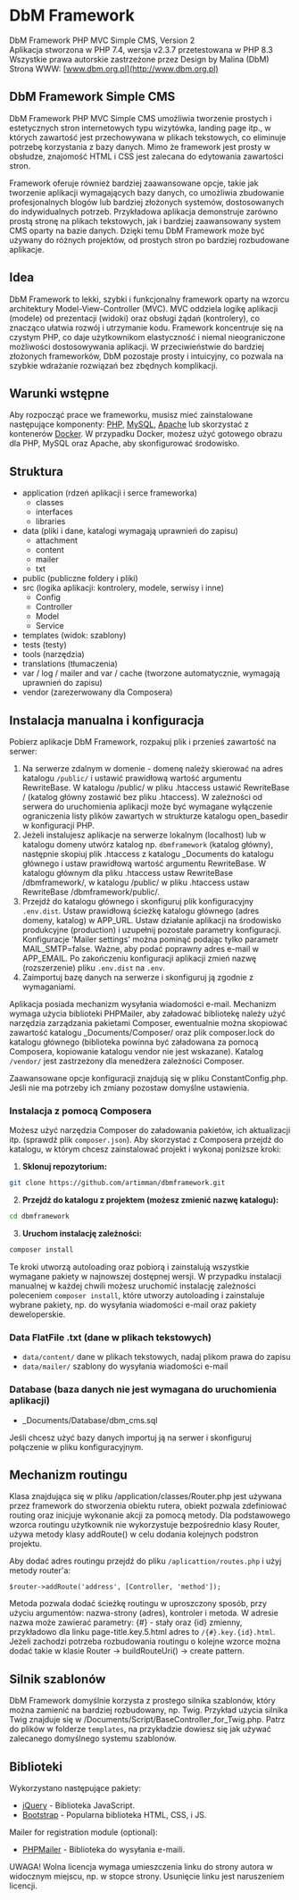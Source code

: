 # DbM Framework

DbM Framework PHP MVC Simple CMS, Version 2  
Aplikacja stworzona w PHP 7.4, wersja v2.3.7 przetestowana w PHP 8.3  
Wszystkie prawa autorskie zastrzeżone przez Design by Malina (DbM)  
Strona WWW: [www.dbm.org.pl](http://www.dbm.org.pl)  

## DbM Framework Simple CMS

DbM Framework PHP MVC Simple CMS umożliwia tworzenie prostych i estetycznych stron internetowych typu wizytówka, landing page itp., w których zawartość jest przechowywana w plikach tekstowych, co eliminuje potrzebę korzystania z bazy danych. Mimo że framework jest prosty w obsłudze, znajomość HTML i CSS jest zalecana do edytowania zawartości stron.

Framework oferuje również bardziej zaawansowane opcje, takie jak tworzenie aplikacji wymagających bazy danych, co umożliwia zbudowanie profesjonalnych blogów lub bardziej złożonych systemów, dostosowanych do indywidualnych potrzeb. Przykładowa aplikacja demonstruje zarówno prostą stronę na plikach tekstowych, jak i bardziej zaawansowany system CMS oparty na bazie danych. Dzięki temu DbM Framework może być używany do różnych projektów, od prostych stron po bardziej rozbudowane aplikacje.

## Idea

DbM Framework to lekki, szybki i funkcjonalny framework oparty na wzorcu architektury Model-View-Controller (MVC). MVC oddziela logikę aplikacji (modele) od prezentacji (widoki) oraz obsługi żądań (kontrolery), co znacząco ułatwia rozwój i utrzymanie kodu. Framework koncentruje się na czystym PHP, co daje użytkownikom elastyczność i niemal nieograniczone możliwości dostosowywania aplikacji. W przeciwieństwie do bardziej złożonych frameworków, DbM pozostaje prosty i intuicyjny, co pozwala na szybkie wdrażanie rozwiązań bez zbędnych komplikacji.

## Warunki wstępne

Aby rozpocząć prace we frameworku, musisz mieć zainstalowane następujące komponenty: [PHP](http://php.net), [MySQL](https://www.mysql.com), [Apache](https://httpd.apache.org) lub skorzystać z kontenerów [Docker](https://www.docker.com/). W przypadku Docker, możesz użyć gotowego obrazu dla PHP, MySQL oraz Apache, aby skonfigurować środowisko.

## Struktura

- application (rdzeń aplikacji i serce frameworka)
  - classes
  - interfaces
  - libraries
- data (pliki i dane, katalogi wymagają uprawnień do zapisu)
  - attachment
  - content
  - mailer
  - txt
- public (publiczne foldery i pliki)
- src (logika aplikacji: kontrolery, modele, serwisy i inne)
  - Config
  - Controller
  - Model
  - Service
- templates (widok: szablony)
- tests (testy)
- tools (narzędzia)
- translations (tłumaczenia)
- var / log / mailer and var / cache (tworzone automatycznie, wymagają uprawnień do zapisu)
- vendor (zarezerwowany dla Composera)

## Instalacja manualna i konfiguracja

Pobierz aplikacje DbM Framework, rozpakuj plik i przenieś zawartość na serwer:  
1. Na serwerze zdalnym w domenie - domenę należy skierować na adres katalogu `/public/` i ustawić prawidłową wartość argumentu RewriteBase. W katalogu /public/ w pliku .htaccess ustawić RewriteBase / (katalog główny zostawić bez pliku .htaccess). W zależności od serwera do uruchomienia aplikacji może być wymagane wyłączenie ograniczenia listy plików zawartych w strukturze katalogu open_basedir w konfiguracji PHP.
2. Jeżeli instalujesz aplikacje na serwerze lokalnym (localhost) lub w katalogu domeny utwórz katalog np. `dbmframework` (katalog główny), następnie skopiuj plik .htaccess z katalogu _Documents do katalogu głównego i ustaw prawidłową wartość argumentu RewriteBase. W katalogu głównym dla pliku .htaccess ustaw RewriteBase /dbmframework/, w katalogu /public/ w pliku .htaccess ustaw RewriteBase /dbmframework/public/.
3. Przejdź do katalogu głównego i skonfiguruj plik konfiguracyjny `.env.dist`. Ustaw prawidłową ścieżkę katalogu głównego (adres domeny, katalog) w APP_URL. Ustaw działanie aplikacji na środowisko produkcyjne (production) i uzupełnij pozostałe parametry konfiguracji. Konfiguracje 'Mailer settings' można pominąć podając tylko parametr MAIL_SMTP=false. Ważne, aby podać poprawny adres e-mail w APP_EMAIL. Po zakończeniu konfiguracji aplikacji zmień nazwę (rozszerzenie) pliku `.env.dist` na `.env`.
4. Zaimportuj bazę danych na serwerze i skonfiguruj ją zgodnie z wymaganiami.

Aplikacja posiada mechanizm wysyłania wiadomości e-mail. Mechanizm wymaga użycia biblioteki PHPMailer, aby załadować bibliotekę należy użyć narzędzia zarządzania pakietami Composer, ewentualnie można skopiować zawartość katalogu _Documents/Composer/ oraz plik composer.lock do katalogu głównego (biblioteka powinna być załadowana za pomocą Composera, kopiowanie katalogu vendor nie jest wskazane). Katalog `/vendor/` jest zastrzeżony dla menedżera zależności Composer.  

Zaawansowane opcje konfiguracji znajdują się w pliku ConstantConfig.php. Jeśli nie ma potrzeby ich zmiany pozostaw domyślne ustawienia.

### Instalacja z pomocą Composera

Możesz użyć narzędzia Composer do załadowania pakietów, ich aktualizacji itp. (sprawdź plik `composer.json`). Aby skorzystać z Composera przejdź do katalogu, w którym chcesz zainstalować projekt i wykonaj poniższe kroki:

1. **Sklonuj repozytorium:**

```bash
git clone https://github.com/artimman/dbmframework.git
```

2. **Przejdź do katalogu z projektem (możesz zmienić nazwę katalogu):**

```bash
cd dbmframework
```

3. **Uruchom instalację zależności:**

```bash
composer install
```

Te kroki utworzą autoloading oraz pobiorą i zainstalują wszystkie wymagane pakiety w najnowszej dostępnej wersji. W przypadku instalacji manualnej w każdej chwili możesz uruchomić instalację zależności poleceniem `composer install`, które utworzy autoloading i zainstaluje wybrane pakiety, np. do wysyłania wiadomości e-mail oraz pakiety deweloperskie.

### Data FlatFile .txt (dane w plikach tekstowych)

- `data/content/` dane w plikach tekstowych, nadaj plikom prawa do zapisu
- `data/mailer/` szablony do wysyłania wiadomości e-mail

### Database (baza danych nie jest wymagana do uruchomienia aplikacji)

- _Documents/Database/dbm_cms.sql

Jeśli chcesz użyć bazy danych importuj ją na serwer i skonfiguruj połączenie w pliku konfiguracyjnym.

## Mechanizm routingu

Klasa znajdująca się w pliku /application/classes/Router.php jest używana przez framework do stworzenia obiektu rutera, obiekt pozwala zdefiniować routing oraz inicjuje wykonanie akcji za pomocą metody. Dla podstawowego wzorca routingu użytkownik nie wykorzystuje bezpośrednio klasy Router, używa metody klasy addRoute() w celu dodania kolejnych podstron projektu.  

Aby dodać adres routingu przejdź do pliku `/aplicattion/routes.php` i użyj metody router'a:

```shell
$router->addRoute('address', [Controller, 'method']);
```

Metoda pozwala dodać ścieżkę routingu w uproszczony sposób, przy użyciu argumentów: nazwa-strony (adres), kontroler i metoda. W adresie nazwa może zawierać parametry: {#} - stały oraz {id} zmienny, przykładowo dla linku page-title.key.5.html adres to `/{#}.key.{id}.html`. Jeżeli zachodzi potrzeba rozbudowania routingu o kolejne wzorce można dodać takie w klasie Router -> buildRouteUri() -> create pattern.

## Silnik szablonów

DbM Framework domyślnie korzysta z prostego silnika szablonów, który można zamienić na bardziej rozbudowany, np. Twig. Przykład użycia silnika Twig znajduje się w /Documents/Script/BaseController_for_Twig.php. Patrz do plików w folderze `templates`, na przykładzie dowiesz się jak używać zalecanego domyślnego systemu szablonów.

## Biblioteki

Wykorzystano następujące pakiety:

* [jQuery](https://jquery.com) - Biblioteka JavaScript.
* [Bootstrap](https://getbootstrap.com) - Popularna biblioteka HTML, CSS, i JS.

Mailer for registration module (optional):

* [PHPMailer](https://github.com/PHPMailer/PHPMailer) - Biblioteka do wysyłania e-maili.

UWAGA! Wolna licencja wymaga umieszczenia linku do strony autora w widocznym miejscu, np. w stopce strony. Usunięcie linku jest naruszeniem licencji.
